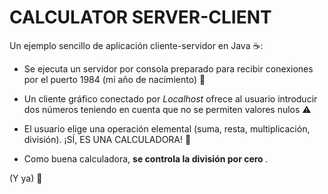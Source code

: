 # CALCULATOR SERVER-CLIENT
Un ejemplo sencillo de aplicación cliente-servidor en Java ☕:

* Se ejecuta un servidor por consola preparado para recibir conexiones por el puerto 1984 (mi año de nacimiento) 👶

* Un cliente gráfico conectado por <i>Localhost</i> ofrece al usuario introducir dos números teniendo en cuenta que no se permiten valores nulos ⚠️

* El usuario elige una operación elemental (suma, resta, multiplicación, división). ¡SÍ, ES UNA CALCULADORA! 🔢

* Como buena calculadora, <strong> se controla la división por cero </strong>.

(Y ya) 🛌
